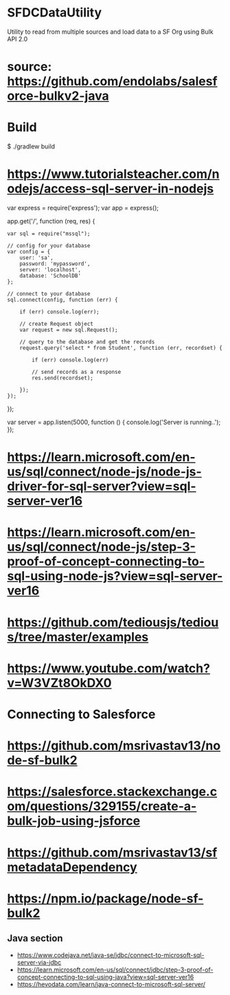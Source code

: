 # SFDCDataUtility
Utility to read from multiple sources and load data to a SF Org using Bulk API 2.0

# source: https://github.com/endolabs/salesforce-bulkv2-java
# Build
$ ./gradlew build

# https://www.tutorialsteacher.com/nodejs/access-sql-server-in-nodejs


var express = require('express');
var app = express();

app.get('/', function (req, res) {
   
    var sql = require("mssql");

    // config for your database
    var config = {
        user: 'sa',
        password: 'mypassword',
        server: 'localhost', 
        database: 'SchoolDB' 
    };

    // connect to your database
    sql.connect(config, function (err) {
    
        if (err) console.log(err);

        // create Request object
        var request = new sql.Request();
           
        // query to the database and get the records
        request.query('select * from Student', function (err, recordset) {
            
            if (err) console.log(err)

            // send records as a response
            res.send(recordset);
            
        });
    });
});

var server = app.listen(5000, function () {
    console.log('Server is running..');
});


# https://learn.microsoft.com/en-us/sql/connect/node-js/node-js-driver-for-sql-server?view=sql-server-ver16
# https://learn.microsoft.com/en-us/sql/connect/node-js/step-3-proof-of-concept-connecting-to-sql-using-node-js?view=sql-server-ver16

# https://github.com/tediousjs/tedious/tree/master/examples
# https://www.youtube.com/watch?v=W3VZt8OkDX0


# Connecting to Salesforce

# https://github.com/msrivastav13/node-sf-bulk2
# https://salesforce.stackexchange.com/questions/329155/create-a-bulk-job-using-jsforce
# https://github.com/msrivastav13/sfmetadataDependency
# https://npm.io/package/node-sf-bulk2

## Java section 
- https://www.codejava.net/java-se/jdbc/connect-to-microsoft-sql-server-via-jdbc
- https://learn.microsoft.com/en-us/sql/connect/jdbc/step-3-proof-of-concept-connecting-to-sql-using-java?view=sql-server-ver16
- https://hevodata.com/learn/java-connect-to-microsoft-sql-server/
